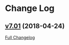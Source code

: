 # Change Log

## [v7.01](https://github.com/TeamSPR/kernel-nougat/releases/tag/v7.10) (2018-04-24)
[Full Changelog](https://github.com/TeamSPR/kernel-nougat/compare/v7.00...v7.10)

